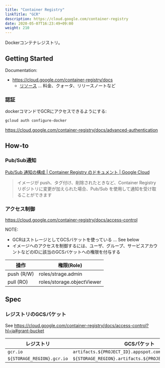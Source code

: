 ```yaml
---
title: "Container Registry"
linkTitle: "GCR"
description: https://cloud.google.com/container-registry
date: 2020-05-07T16:23:49+09:00
weight: 210
---
```


Dockerコンテナレジストリ。

## Getting Started

Documentation:

- https://cloud.google.com/container-registry/docs
  - [リソース](https://cloud.google.com/container-registry/docs?hl=ja) ... 料金、クォータ、リリースノートなど

### 認証

dockerコマンドでGCRにアクセスできるようにする:

```sh
gcloud auth configure-docker
```

https://cloud.google.com/container-registry/docs/advanced-authentication

## How-to
### Pub/Sub通知

[Pub/Sub 通知の構成 | Container Registry のドキュメント | Google Cloud](https://cloud.google.com/container-registry/docs/configuring-notifications?hl=ja)

> イメージが push、タグ付け、削除されたときなど、Container Registry リポジトリに変更が加えられた場合、Pub/Sub を使用して通知を受け取ることができます

### アクセス制御

https://cloud.google.com/container-registry/docs/access-control

NOTE:

- GCRはストレージとしてGCSバケットを使っている ... See below
- イメージへのアクセスを制御するには、ユーザ、グループ、サービスアカウントなどのIDに該当のGCSバケットへの権限を付与する

 操作 | 権限(Role)
-----|------------
 push (R/W) | roles/strage.admin
 pull (RO) | roles/storage.objectViewer

## Spec
### レジストリのGCSバケット

See https://cloud.google.com/container-registry/docs/access-control?hl=ja#grant-bucket

 レジストリ | GCSバケット
----------|------------
 `gcr.io` | `artifacts.${PROJECT_ID}.appspot.com`
 `${STORAGE_REGION}.gcr.io` | `${STORAGE_REGION}.artifacts.${PROJECT_ID}.appspot.com`
